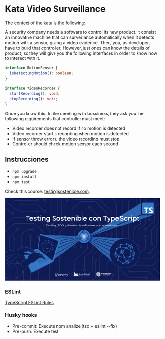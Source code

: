 # Kata Video Surveillance

The context of the kata is the following:

A security company needs a software to control its new product. It consist an innovative machine that can surveillance automatically when it detects motion with  a sensor, giving a video evidence. Then, you, as developer, have to build that controller. However, just ones can know the details of product, so they will give you the following interfaces in order to know how to interact with it.

```Typescript
interface MotionSensor {
  isDetectingMotion(): boolean;
}

interface VideoRecorder {
  startRecording(): void;
  stopRecording(): void;
}

```
Once you know this. In the meeting with bussiness, they ask you the following requirements that controller must meet:

- Video recorder does not record if no motion is detected
- Video recorder start a recording when motion is detected
- If sensor throw errors, the video recording must stop
- Controller should check motion sensor each second

## Instrucciones
* `npm upgrade`
* `npm install`
* `npm test`

Check this course: [testingsostenible.com](https://testingsostenible.com).

![Testing Sostenible con TypeScript](cover.png)

### ESLint
[TypeScript ESLint Rules](https://github.com/typescript-eslint/typescript-eslint/tree/master/packages/eslint-plugin)

### Husky hooks
* Pre-commit: Execute npm analize (tsc + eslint --fix)
* Pre-push: Execute test
